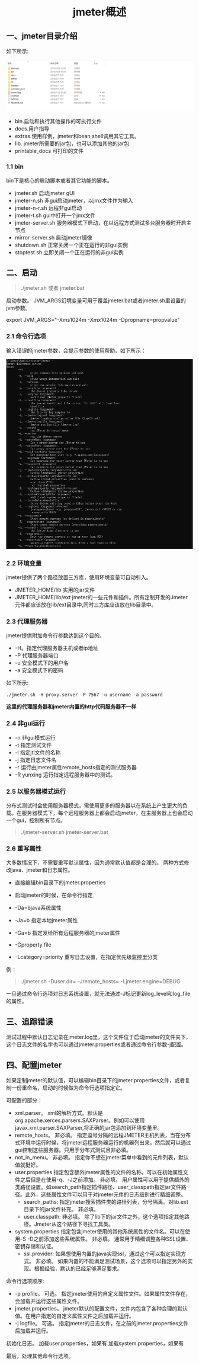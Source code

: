 # <center>jmeter概述</center>

## 一、jmeter目录介绍

如下所示:

![jmeter目录介绍.png](./images/jmeter目录介绍.png)

- bin.启动和执行其他操作的可执行文件
- docs.用户指导
- extras.使用样例，jmeter和bean shell调用其它工具。
- lib. jmeter所需要的jar包，也可以添加其他的jar包
- printable_docs 可打印的文件

### 1.1 bin

bin下是核心的启动脚本或者其它功能的脚本。

- jmeter.sh 启动jmeter gUI
- jmeter-n.sh 非gui启动jmeter，以jmx文件作为输入
- jmeter-n-r.sh 远程非gui启动
- jmeter-t.sh gui中打开一个jmx文件
- jmeter-server.sh 服务器模式下启动，在以远程方式测试多台服务器时开启主节点
- mirror-server.sh 启动jmeter镜像
- shutdown.sh  正常关闭一个正在运行的非gui实例
- stoptest.sh 立即关闭一个正在运行的非gui实例

## 二、启动

> ./jmeter.sh 或者 jmeter.bat

启动参数。
JVM_ARGS幻境变量可用于覆盖jmeter.bat或者jmeter.sh里设置的jvm参数。

export JVM_ARGS="-Xms1024m -Xmx1024m -Dpropname=propvalue"

### 2.1 命令行选项

输入错误的jmeter参数，会提示参数的使用帮助。如下所示：

![jmeter命令行参数](./images/jmeter命令行参数.png)

### 2.2 环境变量

jmeter提供了两个路径放置三方库，使用环境变量可自动引入。

- JMETER_HOME/lib 实用的jar文件
- JMETER_HOME/lib/ext jmeter的一些元件和插件。所有定制开发的Jmeter元件都应该放在lib/ext目录中,同时三方库应该放在lib目录中。

### 2.3 代理服务器

jmeter提供附加命令行参数达到这个目的。

- -H。指定代理服务器主机或者ip地址
- -P 代理服务器端口
- -u 安全模式下的用户名
- -a 安全模式下的密码

如下所示:

```shell
./jmeter.sh -H proxy.server -P 7567 -u username -a password

```

**这里的代理服务器和jmeter内置的http代码服务器不一样**

### 2.4 非gui运行

- -n 非gui模式运行
- -t 指定测试文件
- -l 指定jtl文件的名称
- -j 指定日志文件名
- -r 运行由jmeter属性remote_hosts指定的测试服务器
- -R yunxing 运行指定远程服务器中的测试。

### 2.5 以服务器模式运行

分布式测试时会使用服务器模式，需使用更多的服务器以在系统上产生更大的负载。在服务器模式下，每个远程服务器上都会启动jmeter，在主服务器上也会启动一个gui，控制所有节点。

> ./jmeter-server.sh
> jmeter-server.bat

### 2.6 重写属性

大多数情况下，不需要重写默认属性，因为通常默认值都是合理的。
两种方式修改java、jmeter和日志属性。

- 直接编辑bin目录下的jmeter.properties
- 启动jmeter的时候，在命令行指定

- -Da=bjava系统属性
- -Ja=b 指定本地jmeter属性
- -Ga=b 指定发给所有远程服务器的jmeter属性
- -Gproperty file
- -Lcategory=priority 重写日志设置，在指定优先级监控里分类

例：
> ./jmeter.sh -Duser.dir= -Jremote_hosts= -Ljmeter.engine=DEBUG

一旦通过命令行选项对日志系统设置，就无法通过-J标记更新log_level和log_file的属性。

## 三、追踪错误

测试过程中默认日志记录在jmeter.log里，这个文件位于启动jmeter的文件夹下，这个日志文件的名字也可以通过jmeter.properties或者通过命令行参数-j配置。

## 四、配置jmeter

如果定制jmeter的默认值，可以编辑bin目录下的jmeter.properties文件，或者复制一份重命名，启动的时候做为命令行选项指定它。

可配置的部分：

- xml.parser。
  xml的解析方式。默认是org.apache.xerces.parsers.SAXParser。例如可以使用javax.xml.parser.SAXParser,将正确的jar包添加到环境变量里。
- remote_hosts。
  非必填。
  指定逗号分隔的远程JMETER主机列表，当在分布式环境中运行时候，将jmeter远程服务器运行的机器列出来，然后就可以通过gui控制这些服务器。只用于分布式测试且非必填。
- not_in_menu。
  非必填。
  指定你不想在jmeter菜单中看到的元件列表，默认值就挺好。
- user.properties
  指定包含额外jmeter属性的文件的名称。可以在初始属性文件之后但是在使用-q、-J之前添加。
  非必填。
  用户属性可以用于提供额外的类路径设置。如search_path指定插件路径、user_classpath指定jar文件路径。此外，这些属性文件可以用于对jmeter元件的日志级别进行精细调整。
  - search_paths:
    指定jmeter搜索插件类的路径列表，分号隔离。对lib.ext目录下的jar文件补充。
    非必填。
  - user.classpath:
    非必填。
    除了lib下的jar文件之外，这个选项指定其他路径。Jmeter从这个路径下寻找工具类。
- system.properties
  指定包含jmeter使用的其他系统属性的文件名。可以在使用-S -D之前添加这些系统属性。
  非必填。
  通常用于精细调整各种SSL设置、密钥存储和认证。
  - ssl.provider:
    如果想使用内置的java实现ssl，通过这个可以指定实现方式。
    非必填。
    如果内置的不能满足测试场景，这个选项可以指定另外的实现。根据经验，默认的已经足够满足要求。

命令行选项顺序:

- -p profile。
  可选。 
  指定jmeter使用的自定义属性文件。如果属性文件存在，会加载并运行这些属性文件。
- jmeter.properties。
  jmeter默认的配置文件，文件内包含了各种合理的默认值。在用户指定的自定义属性文件之后加载并运行。
- -j logfile。
  可选。
  指定jmeter的日志文件，在之前的jmeter.properties文件后加载并运行。

初始化日志。
加载user.properties，如果有
加载system.properties，如果有

最后，处理其他命令行选项。

